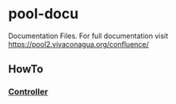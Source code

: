 # pool-docu
Documentation Files. For full documentation visit https://pool2.vivaconagua.org/confluence/

## HowTo

### [Controller](https://github.com/Viva-con-Agua/pool-docu/blob/master/howto/Controller.md)
